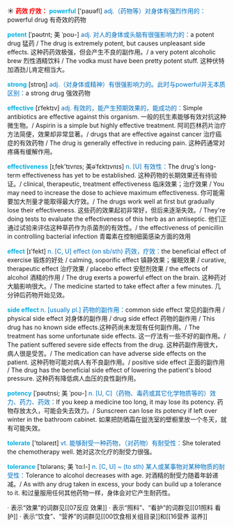 ☀ <font color="red">**药效 疗效：**</font>
<font color="sky blue">**powerful**</font> ['paʊəfl] 
<font color="#0070c0">adj.（药物等）对身体有强烈作用的：</font>powerful drug 有奇效的药物
           
<font color="sky blue">**potent**</font> [ˈpəʊtnt; 美 ˈpoʊ-]
<font color="#0070c0">adj. 对人的身体或头脑有很强影响力的：</font>a potent drug 猛药 / The drug is extremely potent, but causes unpleasant side effects. 这种药药效极强，但会产生不良的副作用。/ a very potent alcoholic brew 烈性酒精饮料 / The vodka must have been pretty potent stuff. 这种伏特加酒劲儿肯定相当大。

<font color="sky blue">**strong**</font> [strɒŋ] 
<font color="#0070c0">adj.（对身体或精神）有很强影响力的。此时与powerful并无本质区别：</font>a strong drug 强效药物 
  
<font color="sky blue">**effective**</font> [ɪˈfektɪv]
<font color="#0070c0">adj. 有效的，能产生预期效果的，能成功的：</font>Simple antibiotics are effective against this organism. 一般的抗生素能够有效对抗这种微生物。/ Aspirin is a simple but highly effective treatment. 阿司匹林药片治疗方法简便，效果却非常显著。/ drugs that are effective against cancer 治疗癌症的有效药物 / The drug is generally effective in reducing pain. 这种药通常对疼痛有缓解作用。
           
<font color="sky blue">**effectiveness**</font> [ɪˌfek'tɪvnɪs; 美əˈfɛktɪvnɪs]
<font color="#0070c0">n. [U] 有效性：</font>The drug's long-term effectiveness has yet to be established. 这种药物的长期效果还有待验证。/ clinical, therapeutic, treatment effectiveness 临床效果；治疗效果 / You may need to increase the dose to achieve maximum effectiveness. 你可能需要加大剂量才能取得最大疗效。/ The drugs work well at first but gradually lose their effectiveness. 这些药的效果起初非常好，但后来逐渐失效。/ They're doing tests to evaluate the effectiveness of this herb as an antiseptic. 他们正通过试验来评估这种草药作为杀菌剂的有效性。/ the effectiveness of penicillin in controlling bacterial infection 青霉素在控制细菌感染方面的效用

<font color="sky blue">**effect**</font> [ɪ'fekt] 
<font color="#0070c0">n. [C, U] effect (on sb/sth) 药效，疗效：</font>the beneficial effect of exercise 锻炼的好处 / calming, soporific effect 镇静效果；催眠效果 / curative, therapeutic effect 治疗效果 / placebo effect 安慰剂效果 / the effects of alcohol 酒精的作用 / The drug exerts a powerful effect on the brain. 这种药对大脑影响很大。/ The medicine started to take effect after a few minutes. 几分钟后药物开始见效。
           
<font color="sky blue">**side effect**</font>
<font color="#0070c0">n. [usually pl.] 药物的副作用：</font>common side effect 常见的副作用 / physical side effect 对身体的副作用 / drug side effect 药物的副作用 / This drug has no known side effects.这种药尚未发现有任何副作用。/ The treatment has some unfortunate side effects. 这一疗法有一些不好的副作用。/ The patient suffered severe side effects from the drug. 这种药副作用很大，病人很是受苦。/ The medication can have adverse side effects on the patient. 这种药物可能对病人有不良副作用。/ positive side effect 正面的副作用 / The drug has the beneficial side effect of lowering the patient's blood pressure. 这种药有降低病人血压的良性副作用。
           
<font color="sky blue">**potency**</font> [ˈpəʊtnsi; 美 ˈpoʊ-]
<font color="#0070c0">n. [U, C]（药物、毒药或其它化学物质等的）效力、药力、药效：</font>If you keep a medicine too long, it may lose its potency. 药物存放太久，可能会失去效力。/ Sunscreen can lose its potency if left over winter in the bathroom cabinet. 如果把防晒霜在盥洗室的壁橱里放一个冬天，就有可能失效。
 
<font color="sky blue">**tolerate**</font> ['tɒləreɪt] 
<font color="#0070c0">vt. 能够耐受一种药物，（对药物）有耐受性：</font>She tolerated the chemotherapy well. 她对这次化疗的耐受力很强。
           
<font color="sky blue">**tolerance**</font> [ˈtɒlərəns; 美 ˈtɑ:l-]
<font color="#0070c0">n. [C, U] ~ (to sth) 某人或某事物对某种物质的耐受性：</font>Tolerance to alcohol decreases with age. 对酒精的耐受力随着年龄递减。/ As with any drug taken in excess, your body can build up a tolerance to it. 和过量服用任何其他药物一样，身体会对它产生耐药性。

· 表示“效果”的词群见[[07反应 效果]]
· 表示“照料”、“看护”的词群见[[01照料 看护]]
· 表示“饮食”、“营养”的词群见[[00饮食相关组目录]]和[[16营养 滋养]]
